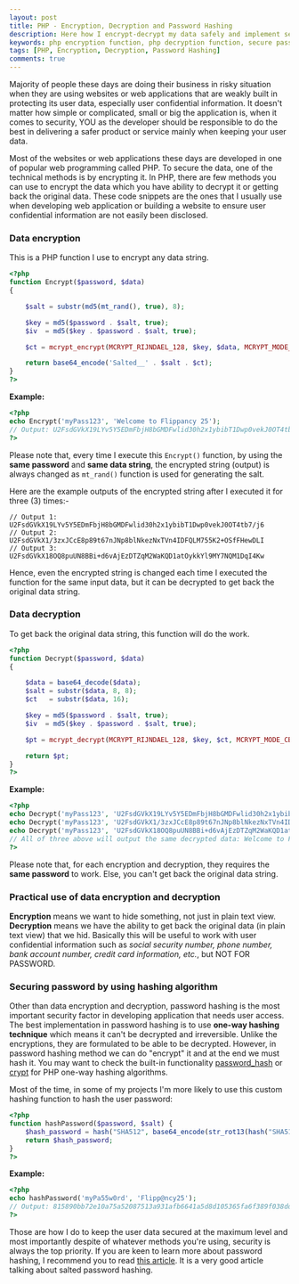 ```yaml
---
layout: post
title: PHP - Encryption, Decryption and Password Hashing
description: Here how I encrypt-decrypt my data safely and implement secure password hashing in PHP using these PHP custom function.
keywords: php encryption function, php decryption function, secure password hashing using php
tags: [PHP, Encryption, Decryption, Password Hashing]
comments: true
---
```


Majority of people these days are doing their business in risky situation when they are using websites or web applications that are weakly built in protecting its user data, especially user confidential information. It doesn't matter how simple or complicated, small or big the application is, when it comes to security, YOU as the developer should be responsible to do the best in delivering a safer product or service mainly when keeping your user data.

Most of the websites or web applications these days are developed in one of popular web programming called PHP. To secure the data, one of the technical methods is by encrypting it. In PHP, there are few methods you can use to encrypt the data which you have ability to decrypt it or getting back the original data. These code snippets are the ones that I usually use when developing web application or building a website to ensure user confidential information are not easily been disclosed.

### Data encryption

This is a PHP function I use to encrypt any data string.

```php
<?php
function Encrypt($password, $data)
{

    $salt = substr(md5(mt_rand(), true), 8);

    $key = md5($password . $salt, true);
    $iv  = md5($key . $password . $salt, true);

    $ct = mcrypt_encrypt(MCRYPT_RIJNDAEL_128, $key, $data, MCRYPT_MODE_CBC, $iv);

    return base64_encode('Salted__' . $salt . $ct);
}
?>
```

**Example:**

```php
<?php
echo Encrypt('myPass123', 'Welcome to Flippancy 25');
// Output: U2FsdGVkX19LYv5Y5EDmFbjH8bGMDFwlid30h2x1ybibT1Dwp0vekJ0OT4tb7/j6
?>
```

Please note that, every time I execute this `Encrypt()` function, by using the **same password** and **same data string**, the encrypted string (output) is always changed as `mt_rand()` function is used for generating the salt.

Here are the example outputs of the encrypted string after I executed it for three (3) times:-

```
// Output 1: U2FsdGVkX19LYv5Y5EDmFbjH8bGMDFwlid30h2x1ybibT1Dwp0vekJ0OT4tb7/j6
// Output 2: U2FsdGVkX1/3zxJCcE8p89t67nJNp8blNkezNxTVn4IDFQLM755K2+OSfFHewDLI
// Output 3: U2FsdGVkX18OQ8puUN8BBi+d6vAjEzDTZqM2WaKQD1atOykkYl9MY7NQM1DqI4Kw
```

Hence, even the encrypted string is changed each time I executed the function for the same input data, but it can be decrypted to get back the original data string.

### Data decryption

To get back the original data string, this function will do the work.

```php
<?php
function Decrypt($password, $data)
{

    $data = base64_decode($data);
    $salt = substr($data, 8, 8);
    $ct   = substr($data, 16);

    $key = md5($password . $salt, true);
    $iv  = md5($key . $password . $salt, true);

    $pt = mcrypt_decrypt(MCRYPT_RIJNDAEL_128, $key, $ct, MCRYPT_MODE_CBC, $iv);

    return $pt;
}
?>
```

**Example:**

```php
<?php
echo Decrypt('myPass123', 'U2FsdGVkX19LYv5Y5EDmFbjH8bGMDFwlid30h2x1ybibT1Dwp0vekJ0OT4tb7/j6');
echo Decrypt('myPass123', 'U2FsdGVkX1/3zxJCcE8p89t67nJNp8blNkezNxTVn4IDFQLM755K2+OSfFHewDLI');
echo Decrypt('myPass123', 'U2FsdGVkX18OQ8puUN8BBi+d6vAjEzDTZqM2WaKQD1atOykkYl9MY7NQM1DqI4Kw');
// All of three above will output the same decrypted data: Welcome to Flippancy 25
?>
```

Please note that, for each encryption and decryption, they requires the **same password** to work. Else, you can't get back the original data string.

### Practical use of data encryption and decryption

**Encryption** means we want to hide something, not just in plain text view. **Decryption** means we have the ability to get back the original data (in plain text view) that we hid. Basically this will be useful to work with user confidential information such as _social security number, phone number, bank account number, credit card information, etc._, but NOT FOR PASSWORD.

### Securing password by using hashing algorithm

Other than data encryption and decryption, password hashing is the most important security factor in developing application that needs user access. The best implementation in password hashing is to use **one-way hashing technique** which means it can't be decrypted and irreversible. Unlike the encryptions, they are formulated to be able to be decrypted. However, in password hashing method we can do "encrypt" it and at the end we must hash it. You may want to check the built-in functionality [password_hash](http://php.net/manual/en/function.password-hash.php) or [crypt](http://php.net/manual/en/function.crypt.php) for PHP one-way hashing algorithms.

Most of the time, in some of my projects I'm more likely to use this custom hashing function to hash the user password:

```php
<?php
function hashPassword($password, $salt) {
    $hash_password = hash("SHA512", base64_encode(str_rot13(hash("SHA512", str_rot13($salt . $password)))));
    return $hash_password;
}
?>
```

**Example:**

```php
<?php
echo hashPassword('myPa55w0rd', 'Flipp@ncy25');
// Output: 815890bb72e10a75a52087513a931afb6641a5d8d105365fa6f389f038dd81b45290a44cf94bb61e7741e073c6f4d59a16e9896bd197cc320f84f3a4d27cfb50
?>
```

Those are how I do to keep the user data secured at the maximum level and most importantly despite of whatever methods you're using, security is always the top priority. If you are keen to learn more about password hashing, I recommend you to read [this article](https://crackstation.net/hashing-security.htm). It is a very good article talking about salted password hashing.
